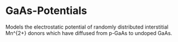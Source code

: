 GaAs-Potentials
===============

Models the electrostatic potential of randomly distributed interstitial Mn^{2+} donors which have diffused from p-GaAs to undoped GaAs.
